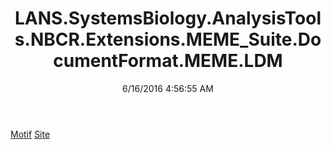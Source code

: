 ﻿---
title: LANS.SystemsBiology.AnalysisTools.NBCR.Extensions.MEME_Suite.DocumentFormat.MEME.LDM
date: 6/16/2016 4:56:55 AM
---

[Motif](T-LANS.SystemsBiology.AnalysisTools.NBCR.Extensions.MEME_Suite.DocumentFormat.MEME.LDM.Motif.html)
[Site](T-LANS.SystemsBiology.AnalysisTools.NBCR.Extensions.MEME_Suite.DocumentFormat.MEME.LDM.Site.html)
